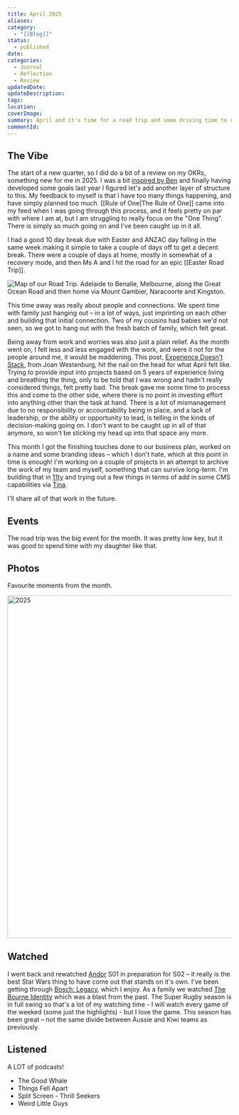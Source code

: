 ```yaml
---
title: April 2025
aliases: 
category:
  - "[[Blog]]"
status:
  - published
date: 
categories:
  - Journal
  - Reflection
  - Review
updatedDate: 
updateDescription: 
tags: 
location: 
coverImage: 
summary: April and it's time for a road trip and some driving time to clear my head.
commentId:
---
```


## The Vibe
The start of a new quarter, so I did do a bit of a review on my OKRs, something new for me in 2025. I was a bit [inspired by Ben](https://werd.io/2024/my-okrs-for-2025) and finally having developed some goals last year I figured let's add another layer of structure to this. My feedback to myself is that I have too many things happening, and have simply planned too much. [[Rule of One|The Rule of One]] came into my feed when I was going through this process, and it feels pretty on par with where I am at, but I am struggling to really focus on the "One Thing". There is simply so much going on and I've been caught up in it all. 

I had a good 10 day break due with Easter and ANZAC day falling in the same week making it simple to take a couple of days off to get a decent break. There were a couple of days at home, mostly in somewhat of a recovery mode, and then Ms A and I hit the road for an epic [[Easter Road Trip]]. 

![Map of our Road Trip. Adelaide to Benalle, Melbourne, along the Great Ocean Road and then home via Mount Gambier, Naracoorte and Kingston.](/images/easter-2025-roadtrip.png)

This time away was really about people and connections. We spent time with family just hanging out – in a lot of ways, just imprinting on each other and building that initial connection. Two of my cousins had babies we'd not seen, so we got to hang out with the fresh batch of family, which felt great. 

Being away from work and worries was also just a plain relief. As the month went on, I felt less and less engaged with the work, and were it not for the people around me, it would be maddening. This post, [Experience Doesn't Stack](https://www.joanwestenberg.com/experience-doesnt-stack-the-myth-of-collective-knowledge/), from Joan Westenburg, hit the nail on the head for what April felt like. Trying to provide input into projects based on 5 years of experience living and breathing the thing, only to be told that I was wrong and hadn't really considered things, felt pretty bad. The break gave me some time to process this and come to the other side, where there is no point in investing effort into anything other than the task at hand. There is a lot of mismanagement due to no responsibility or accountability being in place, and a lack of leadership, or the ability or opportunity to lead, is telling in the kinds of decision-making going on. I don't want to be caught up in all of that anymore, so won't be sticking my head up into that space any more. 

This month I got the finishing touches done to our business plan, worked on a name and some branding ideas – which I don't hate, which at this point in time is enough! I'm working on a couple of projects in an attempt to archive the work of my team and myself, something that can survive long-term. I'm building that in [11ty](https://www.11ty.dev/) and trying out a few things in terms of add in some CMS capabilities via [Tina](https://tina.io/). 

I'll share all of that work in the future. 

## Events
The road trip was the big event for the month. It was pretty low key, but it was good to spend time with my daughter like that.

## Photos
Favourite moments from the month.

<a data-flickr-embed="true" href="https://www.flickr.com/photos/timklapdor/albums/72177720323546892" title="2025"><img src="https://live.staticflickr.com/65535/54495046896_cfb26365d4_b.jpg" width="1024" height="768" alt="2025"/></a><script async src="//embedr.flickr.com/assets/client-code.js" charset="utf-8"></script>

## Watched
I went back and rewatched [Andor](https://m.imdb.com/title/tt9253284/) S01 in preparation for S02 – it really is the best Star Wars thing to have come out that stands on it's own. I've been getting through [Bosch: Legacy](https://m.imdb.com/title/tt14168162/),  which I enjoy. As a family we watched [The Bourne Identity](https://m.imdb.com/title/tt0258463/) which was a blast from the past. The Super Rugby season is in full swing so that's a lot of my watching time - I will watch every game of the weeked (some just the highlights) - but I love the game. This season has been great – not the same divide between Aussie and Kiwi teams as previously. 

## Listened

A LOT of podcasts!
- The Good Whale
- Things Fell Apart
- Split Screen - Thrill Seekers
- Weird Little Guys

